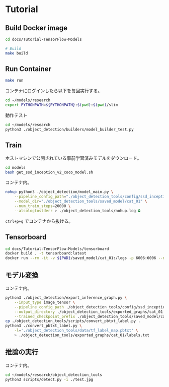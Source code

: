 # Tutorial



## Build Docker image

```sh
cd docs/Tutorial-TensorFlow-Models
```

```sh
# Build
make build
```



## Run Container

```sh
make run
```

コンテナにログインしたら以下を毎回実行する。

```sh
cd ~/models/research
export PYTHONPATH=${PYTHONPATH}:$(pwd):$(pwd)/slim
```

動作テスト

```sh
cd ~/models/research
python3 ./object_detection/builders/model_builder_test.py
```



## Train

ホストマシンで公開されている事前学習済みモデルをダウンロード。

```sh
cd models
bash get_ssd_inception_v2_coco_model.sh
```

コンテナ内。

```sh
nohup python3 ./object_detection/model_main.py \
    --pipeline_config_path="./object_detection_tools/config/ssd_inception_v2_coco.config" \
    --model_dir="./object_detection_tools/saved_model/cat_01" \
    --num_train_steps=20000 \
    --alsologtostderr > ./object_detection_tools/nohup.log &
```

`ctrl+p+q` でコンテナから抜ける。



## Tensorboard

```sh
cd docs/Tutorial-TensorFlow-Models/tensorboard
docker build . -t tensorboard:latest
docker run --rm -it -v ${PWD}/saved_model/cat_01:/logs -p 6006:6006 --network host --name tensorboard tensorboard:latest
```



## モデル変換

コンテナ内。

```sh
python3 ./object_detection/export_inference_graph.py \
    --input_type image_tensor \
    --pipeline_config_path ./object_detection_tools/config/ssd_inception_v2_coco.config \
    --output_directory ./object_detection_tools/exported_graphs/cat_01 \
    --trained_checkpoint_prefix ./object_detection_tools/saved_model/cat_01/model.ckpt-5555
cp ./object_detection_tools/scripts/convert_pbtxt_label.py .
python3 ./convert_pbtxt_label.py \
    -l='./object_detection_tools/data/tf_label_map.pbtxt' \
    > ./object_detection_tools/exported_graphs/cat_01/labels.txt
```



## 推論の実行

コンテナ内。

```sh
cd ~/models/research/object_detection_tools
python3 scripts/detect.py -i ./test.jpg
```
